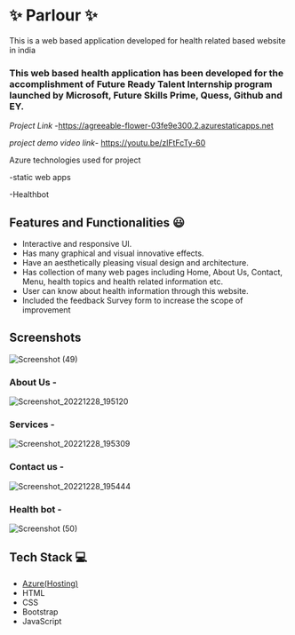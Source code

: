 
# ✨ Parlour ✨

This is a web based application developed for health related based website in india

### This web based health application has been developed for the accomplishment of Future Ready Talent Internship program launched by Microsoft, Future Skills Prime, Quess, Github and EY.


*Project Link* -https://agreeable-flower-03fe9e300.2.azurestaticapps.net

*project demo video link*- https://youtu.be/zlFtFcTy-60



Azure technologies used for project

-static web apps

-Healthbot

## Features and Functionalities 😃

- Interactive and responsive UI.
- Has many graphical and visual innovative effects.
- Have an aesthetically pleasing visual design and architecture.
- Has collection of many web pages including Home, About Us, Contact, Menu, health topics and health related information etc.
- User can know about health information through this website.
- Included the feedback Survey form to increase the scope of improvement 

## Screenshots
![Screenshot (49)](https://user-images.githubusercontent.com/118967277/212487345-ba696ef9-a9f7-43aa-b3c8-989d99cb8768.png)



### About Us -



![Screenshot_20221228_195120](https://user-images.githubusercontent.com/118967277/209826019-b832e120-0cf1-4933-a2b4-676c856c90e2.png)

### Services -


![Screenshot_20221228_195309](https://user-images.githubusercontent.com/118967277/209826230-1669c3d2-299a-4cc5-a627-d8802a2fcbb4.png)

### Contact us -


![Screenshot_20221228_195444](https://user-images.githubusercontent.com/118967277/209826447-5efc0d3b-f4d3-4c89-a39d-cd533301653e.png)

### Health bot -


![Screenshot (50)](https://user-images.githubusercontent.com/118967277/212487383-ff7162cb-787d-47ee-97cd-5d85b44ee5f0.png)






## Tech Stack 💻

- [Azure(Hosting)](https://azure.microsoft.com/en-in/features/azure-portal/)
- HTML
- CSS
- Bootstrap
- JavaScript


